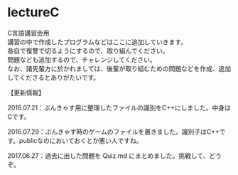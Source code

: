# lectureC
C言語講習会用  
講習の中で作成したプログラムなどはここに追加していきます。  
各自で復讐で切るようにするので、取り組んでください。  
問題なども追加するので、チャレンジしてください。  
なお、諸先輩方に於かれましては、後輩が取り組むための問題などを作成、追加してくださるとありがたいです。  
<p><p>
【更新情報】<p>
2016.07.21：ぷんきゃす用に整理したファイルの識別をC++にしました。中身はCです。<p>
2016.07.29：ぷんきゃす時のゲームのファイルを置きました。識別子はC++です。publicなのにおいておくとか悪い人ですね。<p>
2017.06.27：過去に出した問題を Quiz.md にまとめました。挑戦して、どうぞ。
